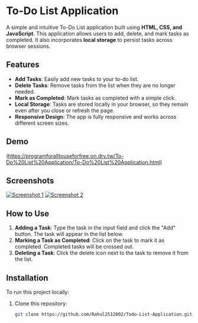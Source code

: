 # To-Do List Application

A simple and intuitive To-Do List application built using **HTML, CSS, and JavaScript**. This application allows users to add, delete, and mark tasks as completed. It also incorporates **local storage** to persist tasks across browser sessions.

## Features

- **Add Tasks**: Easily add new tasks to your to-do list.
- **Delete Tasks**: Remove tasks from the list when they are no longer needed.
- **Mark as Completed**: Mark tasks as completed with a simple click.
- **Local Storage**: Tasks are stored locally in your browser, so they remain even after you close or refresh the page.
- **Responsive Design**: The app is fully responsive and works across different screen sizes.

## Demo

(https://programforalltouseforfree.on.drv.tw/To-Do%20List%20Application/To-Do%20List%20Application.html)

## Screenshots

[![Screenshot 1](screenshot1.png)](https://drive.google.com/file/d/1a_Ym_MAt3ADRZIGuM6wcUL5-GQe0R4vZ/view?usp=sharing)
[![Screenshot 2](screenshot2.png)](https://drive.google.com/file/d/1qTGfye6qLSBtlXybEMDuyGrnwL4sSVBX/view?usp=sharing)

## How to Use

1. **Adding a Task**: Type the task in the input field and click the "Add" button. The task will appear in the list below.
2. **Marking a Task as Completed**: Click on the task to mark it as completed. Completed tasks will be crossed out.
3. **Deleting a Task**: Click the delete icon next to the task to remove it from the list.

## Installation

To run this project locally:

1. Clone this repository:
   ```bash
   git clone https://github.com/Rahul2512002/Todo-List-Application.git
